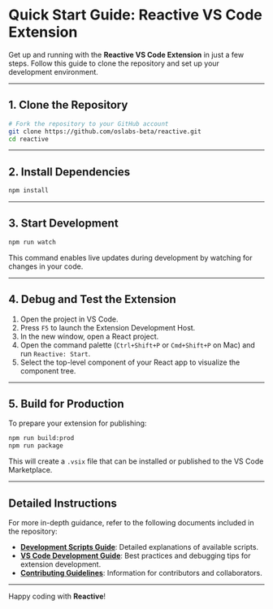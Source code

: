 # Quick Start Guide: Reactive VS Code Extension

Get up and running with the **Reactive VS Code Extension** in just a few steps. Follow this guide to clone the repository and set up your development environment.

---

## 1. Clone the Repository
```bash
# Fork the repository to your GitHub account
git clone https://github.com/oslabs-beta/reactive.git
cd reactive
```

---

## 2. Install Dependencies
```bash
npm install
```

---

## 3. Start Development
```bash
npm run watch
```
This command enables live updates during development by watching for changes in your code.

---

## 4. Debug and Test the Extension
1. Open the project in VS Code.
2. Press `F5` to launch the Extension Development Host.
3. In the new window, open a React project.
4. Open the command palette (`Ctrl+Shift+P` or `Cmd+Shift+P` on Mac) and run `Reactive: Start`.
5. Select the top-level component of your React app to visualize the component tree.

---

## 5. Build for Production
To prepare your extension for publishing:
```bash
npm run build:prod
npm run package
```
This will create a `.vsix` file that can be installed or published to the VS Code Marketplace.

---

## Detailed Instructions
For more in-depth guidance, refer to the following documents included in the repository:
- **[Development Scripts Guide](DEVELOPMENT_SCRIPTS.md)**: Detailed explanations of available scripts.
- **[VS Code Development Guide](VS_DEVELOPMENT.md)**: Best practices and debugging tips for extension development.
- **[Contributing Guidelines](CONTRIBUTING.md)**: Information for contributors and collaborators.

---

Happy coding with **Reactive**!
